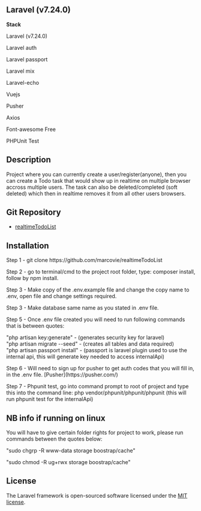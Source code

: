 ## Laravel (v7.24.0)


<p><b>Stack</b></p>

<p>Laravel (v7.24.0)</p>
<p>Laravel auth</p>
<p>Laravel passport</p>
<p>Laravel mix</p>
<p>Laravel-echo</p>
<p>Vuejs</p>
<p>Pusher</p>
<p>Axios</p>
<p>Font-awesome Free</p>
<p>PHPUnit Test</p>

## Description

<p>Project where you can currently create a user/register(anyone), then you can create a Todo task that would show up in realtime on multiple browser accross multiple users. The task can also be deleted/completed (soft deleted) which then in realtime removes it from all other users browsers.</p>

## Git Repository

- [realtimeTodoList](https://github.com/marcovie/realtimeTodoList)

## Installation
<p>Step 1 - git clone https://github.com/marcovie/realtimeTodoList </p>
<p>Step 2 - go to terminal/cmd to the project root folder, type: composer install, follow by npm install.</p>
<p>Step 3 - Make copy of the .env.example file and change the copy name to .env, open file and change settings required.</p>
<p>Step 3 - Make database same name as you stated in .env file.</p>
<p>Step 5 - Once .env file created you will need to run following commands that is between quotes:</p>

<p>"php artisan key:generate" - (generates security key for laravel)<br/>
"php artisan migrate --seed" - (creates all tables and data required)<br/>
"php artisan passport install" - (passport is laravel plugin used to use the internal api, this will generate key needed to access internalApi)</p>

<p>Step 6 - Will need to sign up for pusher to get auth codes that you will fill in, in the .env file. [Pusher](https://pusher.com/) </p>
<p>Step 7 - Phpunit test, go into command prompt to root of project and type this into the command line: php vendor/phpunit/phpunit/phpunit  (this will run phpunit test for the internalApi)</p>

## NB info if running on linux
<p>You will have to give certain folder rights for project to work, please run commands between the quotes below:</p>
<p>"sudo chgrp -R www-data storage boostrap/cache"</p>
<p>"sudo chmod -R ug+rwx storage boostrap/cache"</p>

## License

The Laravel framework is open-sourced software licensed under the [MIT license](https://opensource.org/licenses/MIT).

